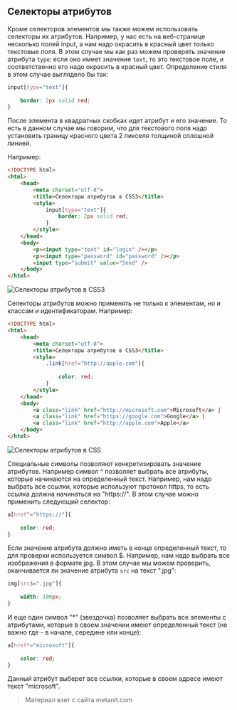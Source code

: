## Селекторы атрибутов

Кроме селекторов элементов мы также можем использовать селекторы их атрибутов. Например, у нас есть на веб-странице несколько полей input, а нам надо окрасить в красный цвет только текстовые поля. В этом случае мы как раз можем проверять значение атрибута `type`: если оно имеет значение `text`, то это текстовое поле, и соответственно его надо окрасить в красный цвет. Определение стиля в этом случае выглядело бы так:

```css
input[type="text"]{
    
    border: 2px solid red;
}
```

После элемента в квадратных скобках идет атрибут и его значение. То есть в данном случае мы говорим, что для текстового поля надо установить границу красного цвета 2 пикселя толщиной сплошной линией.

Например:

```html
<!DOCTYPE html>
<html>
    <head>
        <meta charset="utf-8">
        <title>Селекторы атрибутов в CSS3</title>
        <style>
            input[type="text"]{
                border: 2px solid red;
            }
        </style>
    </head>
    <body>
        <p><input type="text" id="login" /></p>
        <p><input type="password" id="password" /></p>
        <input type="submit" value="Send" />
    </body>
</html>
```

![Селекторы атрибутов в CSS3](https://metanit.com/web/html5/pics/4.11.png)

Селекторы атрибутов можно применять не только к элементам, но и классам и идентификаторам. Например:

```html
<!DOCTYPE html>
<html>
    <head>
        <meta charset="utf-8">
        <title>Селекторы атрибутов в CSS3</title>
        <style>
            .link[href="http://apple.com"]{
            
                color: red;
            }
        </style>
    </head>
    <body>
        <a class="link" href="http://microsoft.com">Microsoft</a> | 
        <a class="link" href="https://google.com">Google</a> | 
        <a class="link" href="http://apple.com">Apple</a>
    </body>
</html>
```

![Селекторы атрибутов в CSS](https://metanit.com/web/html5/pics/4.12.png)

Специальные символы позволяют конкретизировать значение атрибутов. Например символ ^ позволяет выбрать все атрибуты, которые начинаются на определенный текст. Например, нам надо выбрать все ссылки, которые используют протокол https, то есть ссылка должна начинаться на "https://". В этом случае можно применить следующий селектор:

```css
a[href^="https://"]{
            
    color: red;
}
```

Если значение атрибута должно иметь в конце определенный текст, то для проверки используется символ $. Например, нам надо выбрать все изображения в формате jpg. В этом случае мы можем проверить, оканчивается ли значение атрибута `src` на текст ".jpg":

```css
img[src$=".jpg"]{
            
    width: 100px;
}
```

И еще один символ "*" (звездочка) позволяет выбрать все элементы с атрибутами, которые в своем значении имеют определенный текст (не важно где - в начале, середине или конце):

```css
a[href*="microsoft"]{
            
    color: red;
}
```

Данный атрибут выберет все ссылки, которые в своем адресе имеют текст "microsoft".


> Материал взят с сайта metanit.com